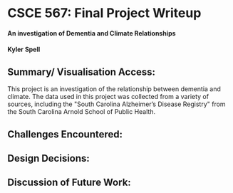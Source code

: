 # CSCE 567: Final Project Writeup
#### An investigation of Dementia and Climate Relationships
#### Kyler Spell

## Summary/ Visualisation Access:
This project is an investigation of the relationship between dementia and climate. The data used in 
this project was collected from a variety of sources, including the "South Carolina Alzheimer’s Disease Registry" from the South Carolina Arnold School of Public Health.
## Challenges Encountered:

## Design Decisions:

## Discussion of Future Work:




